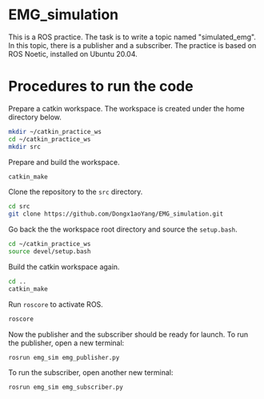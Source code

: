 # EMG_simulation
This is a ROS practice. The task is to write a topic named "simulated_emg". In this topic, there is a publisher and a subscriber. The practice is based on ROS Noetic, installed on Ubuntu 20.04.

# Procedures to run the code
Prepare a catkin workspace. The workspace is created under the home directory below.
```bash
mkdir ~/catkin_practice_ws
cd ~/catkin_practice_ws
mkdir src
```
Prepare and build the workspace.
```bash
catkin_make
```
Clone the repository to the `src` directory.
```bash
cd src
git clone https://github.com/Dongx1aoYang/EMG_simulation.git
```
Go back the the workspace root directory and source the `setup.bash`.
```bash
cd ~/catkin_practice_ws
source devel/setup.bash
```
Build the catkin workspace again.
```bash
cd ..
catkin_make
```
Run `roscore` to activate ROS.
```bash
roscore
```
Now the publisher and the subscriber should be ready for launch.
To run the publisher, open a new terminal:
```bash
rosrun emg_sim emg_publisher.py
```
To run the subscriber, open another new terminal:
```bash
rosrun emg_sim emg_subscriber.py
```

